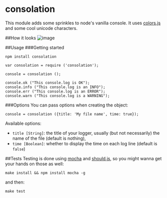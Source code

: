 consolation
===========

This module adds some sprinkles to node's vanilla console. It uses [colors.js](https://github.com/Marak/colors.js) and some cool unicode characters.

##How it looks
![image](http://i.imgur.com/OZXgAuy.png)

##Usage
###Getting started
```
npm install consolation
```

```
var consolation = require ('consolation');

console = consolation ();

console.ok ("This console.log is OK");
console.info ("This console.log is an INFO");
console.err ("This console.log is an ERROR");
console.warn ("This console.log is a WARNING");
```

###Options
You can pass options when creating the object:
```
console = consolation ({title: 'My file name', time: true});
```
Available options:
 * `title [String]`: the title of your logger, usually (but not necessarily) the name of the file (default is nothing),
 * `time [Boolean]`: whether to display the time on each log line (default is `false`)

##Tests
Testing is done using [mocha](http://visionmedia.github.io/mocha/) and [should.js](https://github.com/visionmedia/should.js/), so you might wanna get your hands on those as well:
```
make install && npm install mocha -g
```
and then:
```
make test
```

